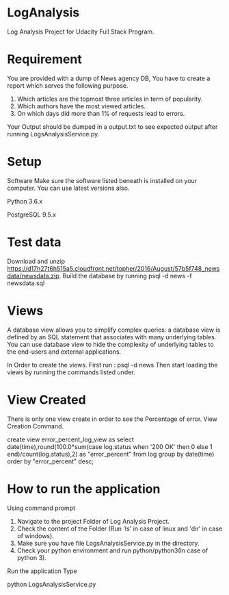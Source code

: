 # LogAnalysis
Log Analysis Project for Udacity Full Stack Program.


# Requirement
You are provided with a dump of News agency DB, You have to create a report which serves the following purpose.

1. Which articles are the topmost three articles in term of popularity.
2. Which authors have the most viewed articles.
3. On which days did more than 1% of requests lead to errors.


Your Output should be dumped in a output.txt to see expected output after running LogsAnalysisService.py.

# Setup
Software
Make sure the software listed beneath is installed on your computer. You can use latest versions also.

Python 3.6.x

PostgreSQL 9.5.x

# Test data
Download and unzip https://d17h27t6h515a5.cloudfront.net/topher/2016/August/57b5f748_newsdata/newsdata.zip. Build the database by running psql -d news -f newsdata.sql

# Views
A database view allows you to simplify complex queries: a database view is defined by an SQL statement that associates with many underlying tables. You can use database view to hide the complexity of underlying tables to the end-users and external applications.

In Order to create the views. First run : 
psql -d news
Then start loading the views by running the commands listed under.

# View Created
There is only one view create in order to see the Percentage of error.
View Creation Command.

  create view error_percent_log_view 
  as select date(time),round(100.0*sum(case log.status when '200 OK' 
  then 0 else 1 end)/count(log.status),2) as "error_percent" from log group by date(time) 
  order by "error_percent" desc;


# How to run the application

Using command prompt
1. Navigate to the project Folder of Log Analysis Project.
2. Check the content of the Folder (Run 'ls' in case of linux and 'dir' in case of windows).
3. Make sure you have file LogsAnalysisService.py in the directory.
3. Check your python environment and run python/python3(In case of python 3).

Run the application
Type

python LogsAnalysisService.py



